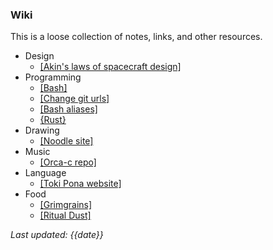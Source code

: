 ### Wiki

This is a loose collection of notes, links, and other resources.

- Design
	- [[Akin's laws of spacecraft design]](https://spacecraft.ssl.umd.edu/akins_laws.html)
- Programming
	- [[Bash]](https://devhints.io/bash)
	- [[Change git urls]](https://help.github.jp/enterprise/2.11/user/articles/changing-a-remote-s-url/)
	- [[Bash aliases]](https://linuxize.com/post/how-to-create-bash-aliases/)
	- [{Rust}](learning_rust.html)
- Drawing
	- [[Noodle site]](https://hundredrabbits.github.io/Noodle)
- Music
	- [[Orca-c repo]](https://github.com/hundredrabbits/Orca-c)
- Language
	- [[Toki Pona website]](https://tokipona.org/)
- Food
	- [[Grimgrains]](https://grimgrains.com/site/home.html)
	- [[Ritual Dust]](https://ritualdust.com/food/)

*Last updated: {{date}}*
